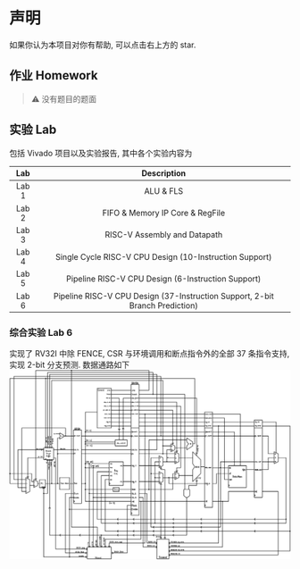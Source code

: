 # 声明

如果你认为本项目对你有帮助, 可以点击右上方的 star.

## 作业 Homework
> ⚠️  没有题目的题面

## 实验 Lab
包括 Vivado 项目以及实验报告, 其中各个实验内容为

|  Lab  |                                 Description                                  |
| :---: | :--------------------------------------------------------------------------: |
| Lab 1 |                                  ALU & FLS                                   |
| Lab 2 |                       FIFO & Memory IP Core & RegFile                        |
| Lab 3 |                         RISC-V Assembly and Datapath                         |
| Lab 4 |           Single Cycle RISC-V CPU Design (10-Instruction Support)            |
| Lab 5 |              Pipeline RISC-V CPU Design (6-Instruction Support)              |
| Lab 6 | Pipeline RISC-V CPU Design (37-Instruction Support, 2-bit Branch Prediction) |

### 综合实验 Lab 6
实现了 RV32I 中除 FENCE, CSR 与环境调用和断点指令外的全部 37 条指令支持, 实现 2-bit 分支预测. 数据通路如下
![datapath](./lab/.assets/dp_cpu.svg)
